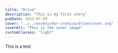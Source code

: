 ```yaml
---
title: "Drive"
description: "This is my first story"
pubDate: 2023-07-09
cover: "../../assets/dor-cronica/drive/cover.svg"
coverAlt: "This is the cover image"
customClasses: "light"
---
```

This is a test